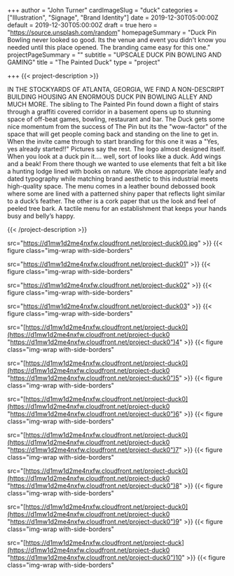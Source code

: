 +++
author = "John Turner"
cardImageSlug = "duck"
categories = ["Illustration", "Signage", "Brand Identity"]
date = 2019-12-30T05:00:00Z
default = 2019-12-30T05:00:00Z
draft = true
hero = "https://source.unsplash.com/random"
homepageSummary = "Duck Pin Bowling never looked so good. Its the venue and event you didn't know you needed until this place opened. The branding came easy for this one."
projectPageSummary = ""
subtitle = "UPSCALE DUCK PIN BOWLING AND GAMING"
title = "The Painted Duck"
type = "project"

+++
{{< project-description >}} <p>IN THE STOCKYARDS OF ATLANTA, GEORGIA, WE FIND A NON-DESCRIPT BUILDING HOUSING AN ENORMOUS DUCK PIN BOWLING ALLEY AND MUCH MORE. The sibling to The Painted Pin found down a flight of stairs through a graffiti covered corridor in a basement opens up to stunning space of off-beat games, bowling, restaurant and bar. The Duck gets some nice momentum from the success of The Pin but its the "wow-factor" of the space that will get people coming back and standing on the line to get in. When the invite came through to start branding for this one it was a "Yes, yes already started!!" Pictures say the rest. The logo almost designed itself. When you look at a duck pin it…. well, sort of looks like a duck. Add wings and a beak! From there though we wanted to use elements that felt a bit like a hunting lodge lined with books on nature. We chose appropriate leafy and dated typography while matching brand aesthetic to this industrial meets high-quality space. The menu comes in a leather bound debossed book where some are lined with a patterned shiny paper that reflects light similar to a duck’s feather. The other is a cork paper that us the look and feel of peeled tree bark. A tactile menu for an establishment that keeps your hands busy and belly’s happy. </p> {{< /project-description >}}

src="https://d1mw1d2me4nxfw.cloudfront.net/project-duck00.jpg" >}} {{< figure class="img-wrap with-side-borders" 

src="https://d1mw1d2me4nxfw.cloudfront.net/project-duck01" >}} {{< figure class="img-wrap with-side-borders" 

src="https://d1mw1d2me4nxfw.cloudfront.net/project-duck02" >}} {{< figure class="img-wrap with-side-borders" 

src="https://d1mw1d2me4nxfw.cloudfront.net/project-duck03" >}} {{< figure class="img-wrap with-side-borders" 

src="[https://d1mw1d2me4nxfw.cloudfront.net/project-duck0](https://d1mw1d2me4nxfw.cloudfront.net/project-duck0 "https://d1mw1d2me4nxfw.cloudfront.net/project-duck0")4" >}} {{< figure class="img-wrap with-side-borders" 

src="[https://d1mw1d2me4nxfw.cloudfront.net/project-duck0](https://d1mw1d2me4nxfw.cloudfront.net/project-duck0 "https://d1mw1d2me4nxfw.cloudfront.net/project-duck0")5" >}} {{< figure class="img-wrap with-side-borders" 

src="[https://d1mw1d2me4nxfw.cloudfront.net/project-duck0](https://d1mw1d2me4nxfw.cloudfront.net/project-duck0 "https://d1mw1d2me4nxfw.cloudfront.net/project-duck0")6" >}} {{< figure class="img-wrap with-side-borders" 

src="[https://d1mw1d2me4nxfw.cloudfront.net/project-duck0](https://d1mw1d2me4nxfw.cloudfront.net/project-duck0 "https://d1mw1d2me4nxfw.cloudfront.net/project-duck0")7" >}} {{< figure class="img-wrap with-side-borders" 

src="[https://d1mw1d2me4nxfw.cloudfront.net/project-duck0](https://d1mw1d2me4nxfw.cloudfront.net/project-duck0 "https://d1mw1d2me4nxfw.cloudfront.net/project-duck0")8" >}} {{< figure class="img-wrap with-side-borders" 

src="[https://d1mw1d2me4nxfw.cloudfront.net/project-duck0](https://d1mw1d2me4nxfw.cloudfront.net/project-duck0 "https://d1mw1d2me4nxfw.cloudfront.net/project-duck0")9" >}} {{< figure class="img-wrap with-side-borders" 

src="[https://d1mw1d2me4nxfw.cloudfront.net/project-duck](https://d1mw1d2me4nxfw.cloudfront.net/project-duck0 "https://d1mw1d2me4nxfw.cloudfront.net/project-duck0")10" >}} {{< figure class="img-wrap with-side-borders" 